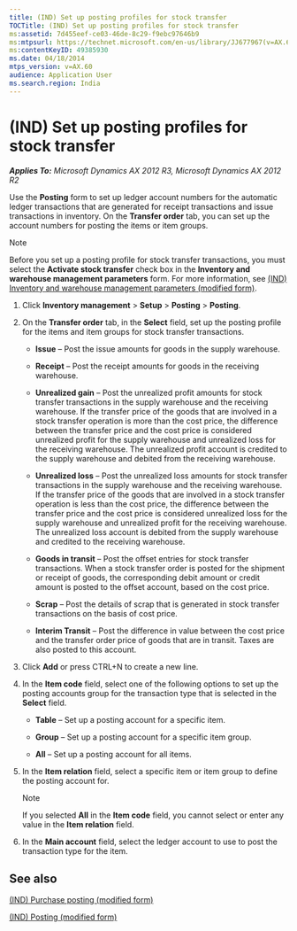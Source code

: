 ```yaml
---
title: (IND) Set up posting profiles for stock transfer
TOCTitle: (IND) Set up posting profiles for stock transfer
ms:assetid: 7d455eef-ce03-46de-8c29-f9ebc97646b9
ms:mtpsurl: https://technet.microsoft.com/en-us/library/JJ677967(v=AX.60)
ms:contentKeyID: 49385930
ms.date: 04/18/2014
mtps_version: v=AX.60
audience: Application User
ms.search.region: India
---
```


# (IND) Set up posting profiles for stock transfer 


_**Applies To:** Microsoft Dynamics AX 2012 R3, Microsoft Dynamics AX 2012 R2_

Use the **Posting** form to set up ledger account numbers for the automatic ledger transactions that are generated for receipt transactions and issue transactions in inventory. On the **Transfer order** tab, you can set up the account numbers for posting the items or item groups.


> [!NOTE]
> <P>Before you set up a posting profile for stock transfer transactions, you must select the <STRONG>Activate stock transfer</STRONG> check box in the <STRONG>Inventory and warehouse management parameters</STRONG> form. For more information, see <A href="https://technet.microsoft.com/en-us/library/jj664669(v=ax.60)">(IND) Inventory and warehouse management parameters (modified form)</A>.</P>



1.  Click **Inventory management** \> **Setup** \> **Posting** \> **Posting**.

2.  On the **Transfer order** tab, in the **Select** field, set up the posting profile for the items and item groups for stock transfer transactions.
    
      - **Issue** – Post the issue amounts for goods in the supply warehouse.
    
      - **Receipt** – Post the receipt amounts for goods in the receiving warehouse.
    
      - **Unrealized gain** – Post the unrealized profit amounts for stock transfer transactions in the supply warehouse and the receiving warehouse. If the transfer price of the goods that are involved in a stock transfer operation is more than the cost price, the difference between the transfer price and the cost price is considered unrealized profit for the supply warehouse and unrealized loss for the receiving warehouse. The unrealized profit account is credited to the supply warehouse and debited from the receiving warehouse.
    
      - **Unrealized loss** – Post the unrealized loss amounts for stock transfer transactions in the supply warehouse and the receiving warehouse. If the transfer price of the goods that are involved in a stock transfer operation is less than the cost price, the difference between the transfer price and the cost price is considered unrealized loss for the supply warehouse and unrealized profit for the receiving warehouse. The unrealized loss account is debited from the supply warehouse and credited to the receiving warehouse.
    
      - **Goods in transit** – Post the offset entries for stock transfer transactions. When a stock transfer order is posted for the shipment or receipt of goods, the corresponding debit amount or credit amount is posted to the offset account, based on the cost price.
    
      - **Scrap** – Post the details of scrap that is generated in stock transfer transactions on the basis of cost price.
    
      - **Interim Transit** – Post the difference in value between the cost price and the transfer order price of goods that are in transit. Taxes are also posted to this account.

3.  Click **Add** or press CTRL+N to create a new line.

4.  In the **Item code** field, select one of the following options to set up the posting accounts group for the transaction type that is selected in the **Select** field.
    
      - **Table** – Set up a posting account for a specific item.
    
      - **Group** – Set up a posting account for a specific item group.
    
      - **All** – Set up a posting account for all items.

5.  In the **Item relation** field, select a specific item or item group to define the posting account for.
    

    > [!NOTE]
    > <P>If you selected <STRONG>All</STRONG> in the <STRONG>Item code</STRONG> field, you cannot select or enter any value in the <STRONG>Item relation</STRONG> field.</P>



6.  In the **Main account** field, select the ledger account to use to post the transaction type for the item.

## See also

[(IND) Purchase posting (modified form)](https://technet.microsoft.com/en-us/library/jj664475\(v=ax.60\))

[(IND) Posting (modified form)](https://technet.microsoft.com/en-us/library/jj664940\(v=ax.60\))

  


